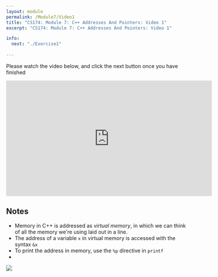 ```yaml
---
layout: module
permalink: /Module7/Video1
title: "CS174: Module 7: C++ Addresses And Pointers: Video 1"
excerpt: "CS174: Module 7: C++ Addresses And Pointers: Video 1"

info:
  next: "./Exercise1"
  
---
```


Please watch the video below, and click the next button once you have finished

<iframe width="560" height="315" src="https://www.youtube.com/embed/PzE-jE4hTRY" frameborder="0" allow="accelerometer; autoplay; clipboard-write; encrypted-media; gyroscope; picture-in-picture" allowfullscreen></iframe>

<h2>Notes</h2>
<ul>
<li>Memory in C++ is addressed as <i>virtual memory</i>, in which we can think of all the memory we're using laid out in a line.</li>
<li>The address of a variable <code>x</code> in virtual memory is accessed with the syntax <code>&x</code></li>
<li>To print the address in memory, use the <code>%p</code> directive in <code>printf</code></li>
<li> </li>
</ul>

<img src = "../images/Module7Pointers.svg">